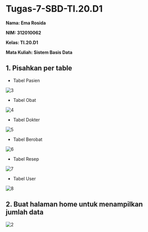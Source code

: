 # Tugas-7-SBD-TI.20.D1

**Nama: Ema Rosida**

**NIM: 312010062**

**Kelas: TI.20.D1**

**Mata Kuliah: Sistem Basis Data**

## 1. Pisahkan per table
- Tabel Pasien 

![3](https://user-images.githubusercontent.com/101863671/173513502-51083a23-8579-488d-9e62-9c4052e750ab.png)
- Tabel Obat

 ![4](https://user-images.githubusercontent.com/101863671/173513530-0a422ece-0365-4fc4-8887-7ec117060a64.png)
 
- Tabel Dokter

![5](https://user-images.githubusercontent.com/101863671/173513571-1efd9876-e63f-441d-ab9f-82f1ea5beb98.png)
- Tabel Berobat 

![6](https://user-images.githubusercontent.com/101863671/173513590-90d53155-6561-4cd1-9598-e4c1e9a57388.png)
- Tabel Resep

![7](https://user-images.githubusercontent.com/101863671/173513613-789246e8-8809-4704-b5f3-c27a459b7de0.png)
- Tabel User

![8](https://user-images.githubusercontent.com/101863671/173516201-32d975f9-0a4f-4747-a5b9-4d6a676dc7a2.png)


## 2. Buat halaman home untuk menampilkan jumlah data
![2](https://user-images.githubusercontent.com/101863671/173513396-79a3b531-06a7-4fa4-8060-f224b9d9891e.png)

